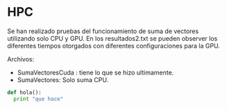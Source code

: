 # HPC

Se han realizado pruebas del funcionamiento de suma de vectores utilizando solo CPU y GPU.
En los resultados2.txt se pueden observer los diferentes tiempos otorgados con diferentes configuraciones para la GPU.

Archivos:
- SumaVectoresCuda : tiene lo que se hizo ultimamente.
- SumaVectores: Solo suma CPU.

```Python
def hola():
  print "que hace"
```
